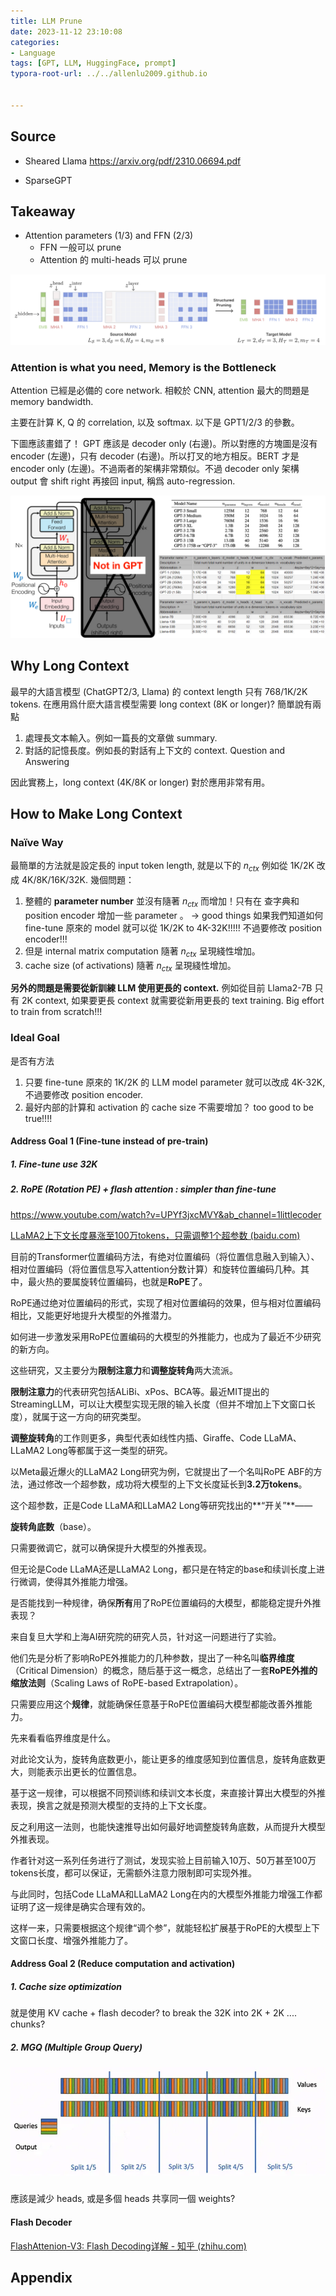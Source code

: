 ```yaml
---
title: LLM Prune
date: 2023-11-12 23:10:08
categories:
- Language
tags: [GPT, LLM, HuggingFace, prompt]
typora-root-url: ../../allenlu2009.github.io


---
```






## Source

* Sheared Llama  https://arxiv.org/pdf/2310.06694.pdf

* SparseGPT


## Takeaway

* Attention parameters (1/3) and FFN (2/3)
  * FFN 一般可以 prune
  * Attention 的 multi-heads 可以 prune 




<img src="/media/image-20231112095709919.png" alt="image-20231112095709919" style="zoom: 50%;" />



### Attention is what you need, Memory is the Bottleneck

Attention 已經是必備的 core network.   相較於 CNN,  attention 最大的問題是 memory bandwidth.

主要在計算 K, Q 的 correlation, 以及 softmax.  以下是 GPT1/2/3 的參數。

下圖應該畫錯了！ GPT 應該是 decoder only (右邊)。所以對應的方塊圖是沒有 encoder (左邊)，只有 decoder (右邊)。所以打叉的地方相反。BERT 才是 encoder only (左邊)。不過兩者的架構非常類似。不過 decoder only 架構 output 會 shift right 再接回 input, 稱爲 auto-regression.

<img src="/media/image-20230723204336707.png" alt="image-20230723204336707" style="zoom:80%;" />



## Why Long Context

最早的大語言模型 (ChatGPT2/3, Llama) 的 context length 只有 768/1K/2K tokens.   在應用爲什麽大語言模型需要 long context (8K or longer)?   簡單說有兩點 

1. 處理長文本輸入。例如一篇長的文章做 summary.
2. 對話的記憶長度。例如長的對話有上下文的 context.  Question and Answering

因此實務上，long context (4K/8K or longer) 對於應用非常有用。 





## How to Make Long Context



### Naïve Way

最簡單的方法就是設定長的 input token length,  就是以下的 $n_{ctx}$ 例如從 1K/2K 改成 4K/8K/16K/32K.  幾個問題：

1. 整體的 **parameter number** 並沒有隨著 $n_{ctx}$ 而增加！只有在 查字典和 position encoder 增加一些 parameter 。 -> good things 如果我們知道如何 fine-tune 原來的 model 就可以從 1K/2K to 4K-32K!!!!!  不過要修改 position encoder!!!
2. 但是 internal matrix computation 隨著 $n_{ctx}$ 呈現綫性增加。
3. cache size (of activations) 隨著 $n_{ctx}$ 呈現綫性增加。



**另外的問題是需要從新訓練 LLM 使用更長的 context.**   例如從目前 Llama2-7B 只有 2K context, 如果要更長 context 就需要從新用更長的 text training.  Big effort to train from scratch!!!



### Ideal Goal

是否有方法

1. 只要 fine-tune 原來的 1K/2K 的 LLM model parameter 就可以改成 4K-32K, 不過要修改 position encoder.
2. 最好内部的計算和 activation 的 cache size 不需要增加？ too good to be true!!!!





#### Address Goal 1 (Fine-tune instead of pre-train)



##### 1. Fine-tune use 32K 



##### 2. RoPE (Rotation PE) + flash attention :  simpler than fine-tune

https://www.youtube.com/watch?v=UPYf3jxcMVY&ab_channel=1littlecoder  

[LLaMA2上下文长度暴涨至100万tokens，只需调整1个超参数 (baidu.com)](https://mbd.baidu.com/newspage/data/landingsuper?rs=3210073527&ruk=xed99He2cfyczAP3Jws7PQ&urlext={"cuid"%3A"_a2K8_uSBijAu-uOYiSKtguqHaY1i2tq_8Hsugi6v8KX0qqSB"}&isBdboxFrom=1&pageType=1&sid_for_share&context={"nid"%3A"news_10156585640535514928","sourceFrom"%3A"bjh"})



目前的Transformer位置编码方法，有绝对位置编码（将位置信息融入到输入）、相对位置编码（将位置信息写入attention分数计算）和旋转位置编码几种。其中，最火热的要属旋转位置编码，也就是**RoPE**了。

RoPE通过绝对位置编码的形式，实现了相对位置编码的效果，但与相对位置编码相比，又能更好地提升大模型的外推潜力。

如何进一步激发采用RoPE位置编码的大模型的外推能力，也成为了最近不少研究的新方向。

这些研究，又主要分为**限制注意力**和**调整旋转角**两大流派。

**限制注意力**的代表研究包括ALiBi、xPos、BCA等。最近MIT提出的StreamingLLM，可以让大模型实现无限的输入长度（但并不增加上下文窗口长度），就属于这一方向的研究类型。

**调整旋转角**的工作则更多，典型代表如线性内插、Giraffe、Code LLaMA、LLaMA2 Long等都属于这一类型的研究。

以Meta最近爆火的LLaMA2 Long研究为例，它就提出了一个名叫RoPE ABF的方法，通过修改一个超参数，成功将大模型的上下文长度延长到**3.2万tokens**。

这个超参数，正是Code LLaMA和LLaMA2 Long等研究找出的**“开关”**——

**旋转角底数**（base）。

只需要微调它，就可以确保提升大模型的外推表现。

但无论是Code LLaMA还是LLaMA2 Long，都只是在特定的base和续训长度上进行微调，使得其外推能力增强。

是否能找到一种规律，确保**所有**用了RoPE位置编码的大模型，都能稳定提升外推表现？

来自复旦大学和上海AI研究院的研究人员，针对这一问题进行了实验。

他们先是分析了影响RoPE外推能力的几种参数，提出了一种名叫**临界维度**（Critical Dimension）的概念，随后基于这一概念，总结出了一套**RoPE外推的缩放法则**（Scaling Laws of RoPE-based Extrapolation）。

只需要应用这个**规律**，就能确保任意基于RoPE位置编码大模型都能改善外推能力。

先来看看临界维度是什么。

对此论文认为，旋转角底数更小，能让更多的维度感知到位置信息，旋转角底数更大，则能表示出更长的位置信息。

基于这一规律，可以根据不同预训练和续训文本长度，来直接计算出大模型的外推表现，换言之就是预测大模型的支持的上下文长度。

反之利用这一法则，也能快速推导出如何最好地调整旋转角底数，从而提升大模型外推表现。

作者针对这一系列任务进行了测试，发现实验上目前输入10万、50万甚至100万tokens长度，都可以保证，无需额外注意力限制即可实现外推。

与此同时，包括Code LLaMA和LLaMA2 Long在内的大模型外推能力增强工作都证明了这一规律是确实合理有效的。

这样一来，只需要根据这个规律“调个参”，就能轻松扩展基于RoPE的大模型上下文窗口长度、增强外推能力了。





#### Address Goal 2 (Reduce computation and activation)



##### 1. Cache size optimization

就是使用 KV cache + flash decoder?  to break the 32K into 2K + 2K .... chunks?



##### 2. MGQ (Multiple Group Query)



##### <img src="/media/flash_dcoder.webp" alt="flash_dcoder" style="zoom:67%;" />

應該是減少 heads, 或是多個 heads 共享同一個 weights?



#### Flash Decoder

[FlashAttenion-V3: Flash Decoding详解 - 知乎 (zhihu.com)](https://zhuanlan.zhihu.com/p/661478232)







## Appendix

